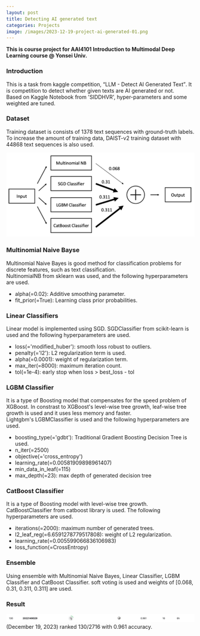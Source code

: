 ```yaml
---
layout: post
title: Detecting AI generated text
categories: Projects
image: /images/2023-12-19-project-ai-generated-01.png
---
```


**This is course project for AAI4101 Introduction to Multimodal Deep Learning course @ Yonsei Univ.**

### Introduction
This is a task from kaggle competition, <q>LLM - Detect AI Generated Text</q>.
It is competition to detect whether given texts are AI generated or not.<br>
Based on Kaggle Notebook from 'SIDDHVR', hyper-parameters and some weighted are tuned.

### Dataset
Training dataset is consists of 1378 text sequences with ground-truth labels.<br>
To increase the amount of training data, DAIST-v2 training dataset with 44868 text sequences is also used.

![Image](/images/2023-12-19-project-ai-generated-01.png)
### Multinomial Naive Bayse
Multinomial Naive Bayes is good method for classification problems for discrete features, such as text classification.<br>
NultinomialNB from sklearn was used, and the following hyperparameters are used.
- alpha(=0.02): Additive smoothing parameter.
- fit_prior(=True): Learning class prior probabilities.

### Linear Classifiers
Linear model is implemented using SGD. SGDClassifier from scikit-learn is used and the following hyperparameters are used.
- loss(='modified_huber'): smooth loss robust to outliers.
- penalty(='l2'): L2 regularization term is used.
- alpha(=0.0001): weight of regularization term.
- max_iter(=8000): maximum iteration count.
- tol(=1e-4): early stop when loss > best_loss - tol

### LGBM Classifier
It is a type of Boosting model that compensates for the speed problem of XGBoost. In constrast to XGBoost's level-wise tree growth, leaf-wise tree growth is used and it uses less memory and faster.<br>
Lightgbm's LGBMClassifier is used and the following hyperparameters are used.
- boosting_type(='gdbt'): Traditional Gradient Boosting Decision Tree is used.
- n_iter(=2500)
- objective(='cross_entropy')
- learning_rate(=0.00581909898961407)
- min_data_in_leaf(=115)
- max_depth(=23): max depth of generated decision tree

### CatBoost Classifier
It is a type of Boosting model with level-wise tree growth. CatBoostClassifier from catboost library is used.
The following hyperparameters are used.
- iterations(=2000): maximum number of generated trees.
- l2_leaf_reg(=6.6591278779517808): weight of L2 regularization.
- learning_rate(=0.005599066836106983)
- loss_function(=CrossEntropy)

### Ensemble
Using ensemble with Multinomial Naive Bayes, Linear Classifier, LGBM Classifier and CatBoost Classifier. soft voting is used and weights of [0.068, 0.31, 0.311, 0.311] are used.

### Result
![Image](/images/2023-12-19-project-ai-generated-02.png)
(December 19, 2023) ranked 130/2716 with 0.961 accuracy.
